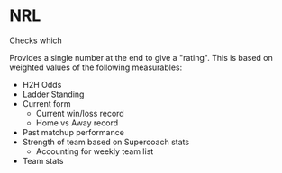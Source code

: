 # NRL
Checks which



Provides a single number at the end to give a "rating". This is based on weighted values of the following measurables:
- H2H Odds
- Ladder Standing
- Current form
    - Current win/loss record
    - Home vs Away record
- Past matchup performance
- Strength of team based on Supercoach stats
    - Accounting for weekly team list
- Team stats    
